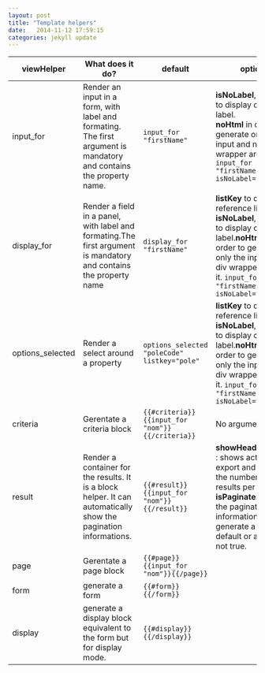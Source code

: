 ```yaml
---
layout: post
title: "Template helpers"
date:   2014-11-12 17:59:15
categories: jekyll update
---
```




| viewHelper       | What does it do?                                                                                                     | default                                         | options                                                                                                                                                                                                                        |
|------------------|----------------------------------------------------------------------------------------------------------------------|-------------------------------------------------|--------------------------------------------------------------------------------------------------------------------------------------------------------------------------------------------------------------------------------|
| input_for        | Render an input in a form, with label and formating. The first argument is mandatory and contains the property name. | `input_for "firstName"`                         | **isNoLabel**, in order to display or not the label.<br />**noHtml** in order to generate only the input and no div wrapper around it. `input_for "firstName" isNoLabel=true`                                                  |
| display_for      | Render a field in a panel, with label and formating.The first argument is mandatory and contains the property name   | `display_for "firstName"`                       |  **listKey** to define the reference list to use <br />**isNoLabel**, in order to display or not the label.**noHtml** in order to generate only the input and no div wrapper around it. `input_for "firstName" isNoLabel=true` |
| options_selected | Render a select around a property                                                                                    | `options_selected "poleCode" listkey="pole"`    | **listKey** to define the reference list to use **isNoLabel**, in order to display or not the label.**noHtml** in order to generate only the input and no div wrapper around it. `input_for "firstName" isNoLabel=true`        |
| criteria         | Gerentate a criteria block                                                                                           | `{{#criteria}}{{input_for "nom"}}{{/criteria}}` | No arguments.                                                                                                                                                                                                                  |
| result           | Render a container for the results. It is a block helper. It can automatically show the pagination informations.     | `{{#result}}{{input_for "nom"}}{{/result}}`     | **showHeaderActions** : shows actions for export and change the number of results per page.<br /> **isPaginate**:  shows the pagination informations **isTable**: generate a table by default or an ul if it is not true.      |
| page             | Gerentate a page block                                                                                               | `{{#page}}{{input_for "nom"}}{{/page}}`         |                                                                                                                                                                                                                                |
| form             | generate a form                                                                                                      | `{{#form}}{{/form}}`                            |                                                                                                                                                                                                                                |
| display          | generate a display block equivalent to the form but for display mode.                                                | `{{#display}}{{/display}}`                      |                                                                                                                                                                                                                                |